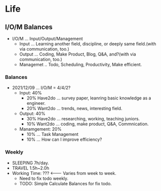 # Life

## I/O/M Balances

- I/O/M ... Input/Output/Management
  - Input ... Learning another field, discipline, or deeply same field.(with via communication, too.)
  - Output ... Coding, Make Product, Blog, Q&A, and?(with via communication, too.)
  - Managemet .. Todo, Scheduling, Productivity, Make efficient.

### Balances

- 2021/12/09 ... I/O/M = 4/4/2?
  - Input: 40%
    - 20% Have2do ... survey paper, leanring basic knowledge as a engineer.
    - 20% Want2do ... trends, news, interesting field.
  - Output: 40%
    - 30% Have2do ... researching, working, teaching juniors.
    - 10% Want2do ... coding, make product, Q&A, Commnication.
  - Manamgement: 20%
    - 10% ... Task Management
    - 10% ... How can I improve efficiency?

### Weekly

- SLEEPING 7h/day.
- TRAVEL 1.5h~2.0h
- Working Time: ??? <--- Varies from week to week.
  - Need to fix todo weekly.
  - TODO: Simple Calculate Balances for fix todo.
